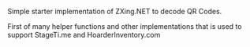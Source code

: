 Simple starter implementation of ZXing.NET to decode QR Codes. 

First of many helper functions and other implementations that is used to support StageTi.me and HoarderInventory.com
